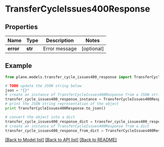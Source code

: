 # TransferCycleIssues400Response


## Properties
Name | Type | Description | Notes
------------ | ------------- | ------------- | -------------
**error** | **str** | Error message | [optional] 

## Example

```python
from plane.models.transfer_cycle_issues400_response import TransferCycleIssues400Response

# TODO update the JSON string below
json = "{}"
# create an instance of TransferCycleIssues400Response from a JSON string
transfer_cycle_issues400_response_instance = TransferCycleIssues400Response.from_json(json)
# print the JSON string representation of the object
print TransferCycleIssues400Response.to_json()

# convert the object into a dict
transfer_cycle_issues400_response_dict = transfer_cycle_issues400_response_instance.to_dict()
# create an instance of TransferCycleIssues400Response from a dict
transfer_cycle_issues400_response_from_dict = TransferCycleIssues400Response.from_dict(transfer_cycle_issues400_response_dict)
```
[[Back to Model list]](../README.md#documentation-for-models) [[Back to API list]](../README.md#documentation-for-api-endpoints) [[Back to README]](../README.md)


